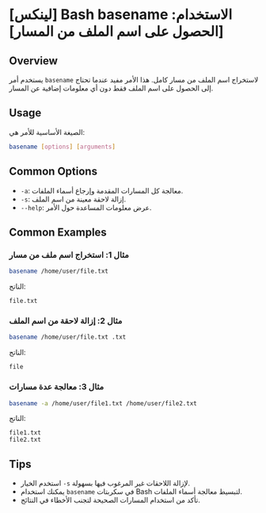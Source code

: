 # [لينكس] Bash basename الاستخدام: [الحصول على اسم الملف من المسار]

## Overview
يستخدم أمر `basename` لاستخراج اسم الملف من مسار كامل. هذا الأمر مفيد عندما تحتاج إلى الحصول على اسم الملف فقط دون أي معلومات إضافية عن المسار.

## Usage
الصيغة الأساسية للأمر هي:
```bash
basename [options] [arguments]
```

## Common Options
- `-a`: معالجة كل المسارات المقدمة وإرجاع أسماء الملفات.
- `-s`: إزالة لاحقة معينة من اسم الملف.
- `--help`: عرض معلومات المساعدة حول الأمر.

## Common Examples
### مثال 1: استخراج اسم ملف من مسار
```bash
basename /home/user/file.txt
```
الناتج:
```
file.txt
```

### مثال 2: إزالة لاحقة من اسم الملف
```bash
basename /home/user/file.txt .txt
```
الناتج:
```
file
```

### مثال 3: معالجة عدة مسارات
```bash
basename -a /home/user/file1.txt /home/user/file2.txt
```
الناتج:
```
file1.txt
file2.txt
```

## Tips
- استخدم الخيار `-s` لإزالة اللاحقات غير المرغوب فيها بسهولة.
- يمكنك استخدام `basename` في سكربتات Bash لتبسيط معالجة أسماء الملفات.
- تأكد من استخدام المسارات الصحيحة لتجنب الأخطاء في النتائج.
